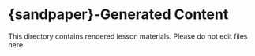 # {sandpaper}-Generated Content

This directory contains rendered lesson materials.
Please do not edit files here.
